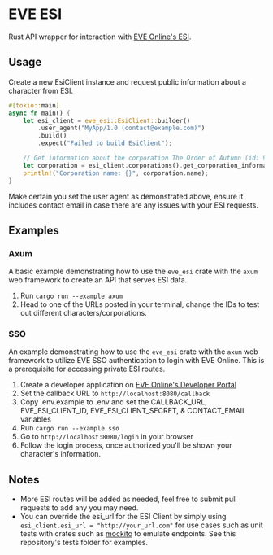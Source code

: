 # EVE ESI

Rust API wrapper for interaction with [EVE Online's ESI](https://developers.eveonline.com/api-explorer).

## Usage

Create a new EsiClient instance and request public information about a character from ESI.

```rust
#[tokio::main]
async fn main() {
    let esi_client = eve_esi::EsiClient::builder()
        .user_agent("MyApp/1.0 (contact@example.com)")
        .build()
        .expect("Failed to build EsiClient");

    // Get information about the corporation The Order of Autumn (id: 98785281)
    let corporation = esi_client.corporations().get_corporation_information(98785281).await.unwrap();
    println!("Corporation name: {}", corporation.name);
}
```

Make certain you set the user agent as demonstrated above, ensure it includes contact email in case there are any issues with your ESI requests.

## Examples

### Axum

A basic example demonstrating how to use the `eve_esi` crate with the `axum` web framework to create an API that serves ESI data.

1. Run `cargo run --example axum`
2. Head to one of the URLs posted in your terminal, change the IDs to test out different characters/corporations.

### SSO

An example demonstrating how to use the `eve_esi` crate with the `axum` web framework to utilize EVE SSO authentication to login with EVE Online. This is a prerequisite for accessing private ESI routes.

1. Create a developer application on [EVE Online's Developer Portal](https://developers.eveonline.com/applications)
2. Set the callback URL to `http://localhost:8080/callback`
3. Copy .env.example to .env and set the CALLBACK_URL, EVE_ESI_CLIENT_ID, EVE_ESI_CLIENT_SECRET, & CONTACT_EMAIL variables
4. Run `cargo run --example sso`
5. Go to `http://localhost:8080/login` in your browser
6. Follow the login process, once authorized you'll be shown your character's information.

## Notes

- More ESI routes will be added as needed, feel free to submit pull requests to add any you may need.
- You can override the esi_url for the ESI Client by simply using `esi_client.esi_url = "http://your_url.com"` for use cases such as unit tests with crates such as [mockito](https://docs.rs/mockito/latest/mockito/) to emulate endpoints. See this repository's tests folder for examples.
